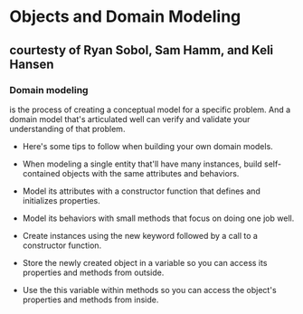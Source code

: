 
# Objects and Domain Modeling
## courtesty of Ryan Sobol, Sam Hamm, and Keli Hansen
### Domain modeling 
is the process of creating a conceptual model for a specific problem. And a domain model that's articulated well can verify and validate your understanding of that problem.

- Here's some tips to follow when building your own domain models.

- When modeling a single entity that'll have many instances, build self-contained objects with the same attributes and behaviors.
- Model its attributes with a constructor function that defines and initializes properties.
- Model its behaviors with small methods that focus on doing one job well.
- Create instances using the new keyword followed by a call to a constructor function.
- Store the newly created object in a variable so you can access its properties and methods from outside.
- Use the this variable within methods so you can access the object's properties and methods from inside.

